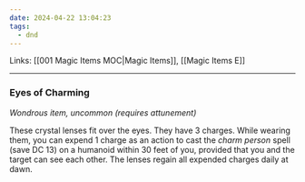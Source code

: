 ```yaml
---
date: 2024-04-22 13:04:23
tags:
  - dnd
---
```

Links: [[001 Magic Items MOC|Magic Items]], [[Magic Items E]]

---
### Eyes of Charming

*Wondrous item, uncommon (requires attunement)*

These crystal lenses fit over the eyes. They have 3 charges. While wearing them, you can expend 1 charge as an action to cast the *charm person* spell (save DC 13) on a humanoid within 30 feet of you, provided that you and the target can see each other. The lenses regain all expended charges daily at dawn.